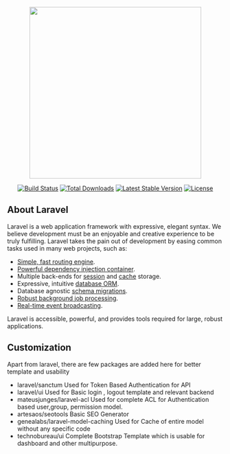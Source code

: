 <p align="center"><a href="https://technobureau.com" target="_blank"><img src="https://raw.githubusercontent.com/laravel/art/master/logo-lockup/5%20SVG/2%20CMYK/1%20Full%20Color/laravel-logolockup-cmyk-red.svg" width="400"></a></p>

<p align="center">
<a href="https://travis-ci.org/technobureau/laravel"><img src="https://travis-ci.org/laravel/framework.svg" alt="Build Status"></a>
<a href="https://packagist.org/packages/technobureau/laravel"><img src="https://img.shields.io/packagist/dt/technobureau/laravel" alt="Total Downloads"></a>
<a href="https://packagist.org/packages/technobureau/laravel"><img src="https://img.shields.io/packagist/v/technobureau/laravel" alt="Latest Stable Version"></a>
<a href="https://packagist.org/packages/technobureau/laravel"><img src="https://img.shields.io/packagist/l/technobureau/laravel" alt="License"></a>
</p>

## About Laravel

Laravel is a web application framework with expressive, elegant syntax. We believe development must be an enjoyable and creative experience to be truly fulfilling. Laravel takes the pain out of development by easing common tasks used in many web projects, such as:

- [Simple, fast routing engine](https://laravel.com/docs/routing).
- [Powerful dependency injection container](https://laravel.com/docs/container).
- Multiple back-ends for [session](https://laravel.com/docs/session) and [cache](https://laravel.com/docs/cache) storage.
- Expressive, intuitive [database ORM](https://laravel.com/docs/eloquent).
- Database agnostic [schema migrations](https://laravel.com/docs/migrations).
- [Robust background job processing](https://laravel.com/docs/queues).
- [Real-time event broadcasting](https://laravel.com/docs/broadcasting).

Laravel is accessible, powerful, and provides tools required for large, robust applications.

## Customization

Apart from laravel, there are few packages are added here for better template and usability

- laravel/sanctum
    Used for Token Based Authentication for API
- laravel/ui
    Used for Basic login , logout template and relevant backend
- mateusjunges/laravel-acl
    Used for complete ACL for Authentication based user,group, permission model.
- artesaos/seotools
    Basic SEO Generator
- genealabs/laravel-model-caching
    Used for Cache of entire model without any specific code
- technobureau/ui
    Complete Bootstrap Template which is usable for dashboard and other multipurpose.

